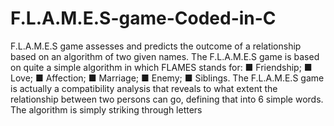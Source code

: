 # F.L.A.M.E.S-game-Coded-in-C
F.L.A.M.E.S game assesses and predicts the outcome of a relationship based on an algorithm of two given names.
The F.L.A.M.E.S game is based on quite a simple algorithm in which 
FLAMES stands for:
■ Friendship;
■ Love;
■ Affection;
■ Marriage;
■ Enemy;
■ Siblings.
The F.L.A.M.E.S game is actually a compatibility analysis that reveals to what extent the relationship between two persons can go, defining that into 6 simple words.
The algorithm is simply striking through letters
